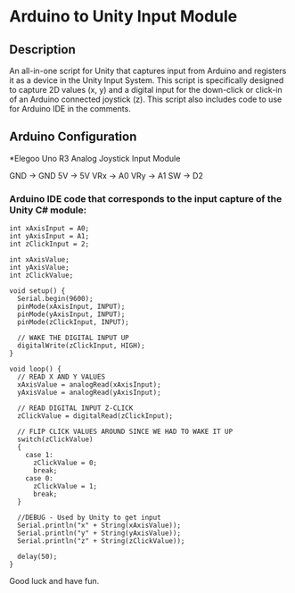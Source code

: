 # Arduino to Unity Input Module
## Description
An all-in-one script for Unity that captures input from Arduino 
and registers it as a device in the Unity Input System. 
This script is specifically designed to capture 2D values (x, y) 
and a digital input for the down-click or click-in of an Arduino 
connected joystick (z). This script also includes code to use for 
Arduino IDE in the comments.

## Arduino Configuration
*Elegoo Uno R3 Analog Joystick Input Module

GND  -> GND
5V   -> 5V
VRx  -> A0
VRy  -> A1
SW   -> D2 

### Arduino IDE code that corresponds to the input capture of the Unity C# module:
```
int xAxisInput = A0;
int yAxisInput = A1;
int zClickInput = 2;

int xAxisValue;
int yAxisValue;
int zClickValue;

void setup() {
  Serial.begin(9600);
  pinMode(xAxisInput, INPUT);
  pinMode(yAxisInput, INPUT);
  pinMode(zClickInput, INPUT);

  // WAKE THE DIGITAL INPUT UP
  digitalWrite(zClickInput, HIGH);
}

void loop() {
  // READ X AND Y VALUES
  xAxisValue = analogRead(xAxisInput);
  yAxisValue = analogRead(yAxisInput);

  // READ DIGITAL INPUT Z-CLICK
  zClickValue = digitalRead(zClickInput);

  // FLIP CLICK VALUES AROUND SINCE WE HAD TO WAKE IT UP
  switch(zClickValue)
  {
    case 1:
      zClickValue = 0;
      break;
    case 0:
      zClickValue = 1;
      break;
  }

  //DEBUG - Used by Unity to get input
  Serial.println("x" + String(xAxisValue));
  Serial.println("y" + String(yAxisValue));
  Serial.println("z" + String(zClickValue));
  
  delay(50);
}
```

Good luck and have fun.
